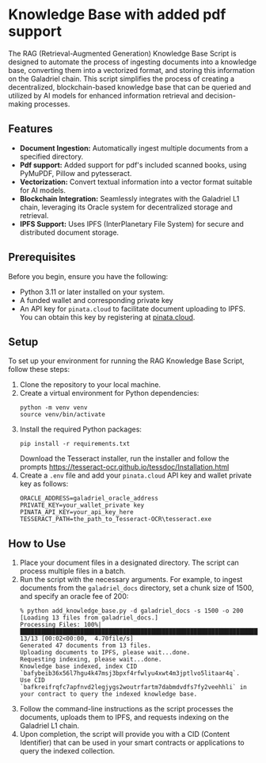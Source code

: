 # Knowledge Base  with added pdf support

The RAG (Retrieval-Augmented Generation) Knowledge Base Script is designed to automate the process of ingesting documents into a knowledge base, converting them into a vectorized format, and storing this information on the Galadriel chain. This script simplifies the process of creating a decentralized, blockchain-based knowledge base that can be queried and utilized by AI models for enhanced information retrieval and decision-making processes.

## Features

- **Document Ingestion:** Automatically ingest multiple documents from a specified directory.
- **Pdf support:** Added support for pdf's included scanned books, using PyMuPDF, Pillow and pytesseract.
- **Vectorization:** Convert textual information into a vector format suitable for AI models.
- **Blockchain Integration:** Seamlessly integrates with the Galadriel L1 chain, leveraging its Oracle system for decentralized storage and retrieval.
- **IPFS Support:** Uses IPFS (InterPlanetary File System) for secure and distributed document storage.

## Prerequisites

Before you begin, ensure you have the following:
- Python 3.11 or later installed on your system.
- A funded wallet and corresponding private key
- An API key for `pinata.cloud` to facilitate document uploading to IPFS. You can obtain this key by registering at [pinata.cloud](https://www.pinata.cloud).

## Setup

To set up your environment for running the RAG Knowledge Base Script, follow these steps:

1. Clone the repository to your local machine.
2. Create a virtual environment for Python dependencies:
    ```shell
    python -m venv venv
    source venv/bin/activate
    ```
3. Install the required Python packages:
    ```shell
    pip install -r requirements.txt
    ```
    Download the Tesseract installer, run the installer and follow the prompts
    https://tesseract-ocr.github.io/tessdoc/Installation.html
4. Create a `.env` file and add your `pinata.cloud` API key and wallet private key as follows:
    ```plaintext
    ORACLE_ADDRESS=galadriel_oracle_address
    PRIVATE_KEY=your_wallet_private key
    PINATA_API_KEY=your_api_key_here
    TESSERACT_PATH=the_path_to_Tesseract-OCR\tesseract.exe
    ```

## How to Use

1. Place your document files in a designated directory. The script can process multiple files in a batch.
2. Run the script with the necessary arguments. For example, to ingest documents from the `galadriel_docs` directory, set a chunk size of 1500, and specify an oracle fee of 200:
    ```
    % python add_knowledge_base.py -d galadriel_docs -s 1500 -o 200
    [Loading 13 files from galadriel_docs.]
    Processing Files: 100%|███████████████████████████████████████████████████████████████████████████████████████| 13/13 [00:02<00:00,  4.70file/s]
    Generated 47 documents from 13 files.
    Uploading documents to IPFS, please wait...done.
    Requesting indexing, please wait...done.
    Knowledge base indexed, index CID `bafybeib36x56l7hgu4k47msj3bpxf4rfwlyu4xwt4m3jptlvo5litaar4q`.
    Use CID `bafkreifrqfc7apfnvd2legjygs2woutrfartm7dabmdvdfs7fy2veehhli` in your contract to query the indexed knowledge base.
    ```
3. Follow the command-line instructions as the script processes the documents, uploads them to IPFS, and requests indexing on the Galadriel L1 chain.
4. Upon completion, the script will provide you with a CID (Content Identifier) that can be used in your smart contracts or applications to query the indexed collection.
